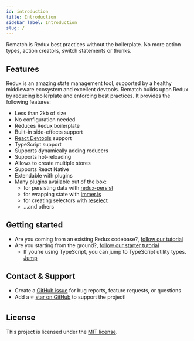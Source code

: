 ```yaml
---
id: introduction
title: Introduction
sidebar_label: Introduction
slug: /
---
```


Rematch is Redux best practices without the boilerplate. No more action types, action creators, switch statements or thunks.

## Features

Redux is an amazing state management tool, supported by a healthy middleware ecosystem and excellent devtools.
Rematch builds upon Redux by reducing boilerplate and enforcing best practices. It provides the following features:

- Less than 2kb of size
- No configuration needed
- Reduces Redux boilerplate
- Built-in side-effects support
- [React Devtools](https://github.com/facebook/react/tree/master/packages/react-devtools) support
- TypeScript support
- Supports dynamically adding reducers
- Supports hot-reloading
- Allows to create multiple stores
- Supports React Native
- Extendable with plugins
- Many plugins available out of the box:
  - for persisting data with [redux-persist](https://github.com/rt2zz/redux-persist)
  - for wrapping state with [immer.js](https://github.com/immerjs/immer)
  - for creating selectors with [reselect](https://github.com/reduxjs/reselect)
  - ...and others

## Getting started

- Are you coming from an existing Redux codebase?, [follow our tutorial](/docs/migrating-from-redux-to-rematch)
- Are you starting from the ground?, [follow our starter tutorial](/docs/getting-started/installation)
  - If you're using TypeScript, you can jump to TypeScript utility types. [Jump](/docs/getting-started/typescript)

## Contact & Support

- Create a [GitHub issue](https://github.com/rematch/rematch/issues) for bug reports, feature requests, or questions
- Add a ⭐️ [star on GitHub](https://github.com/rematch/rematch) to support the project!

## License

This project is licensed under the [MIT license](https://github.com/rematch/rematch/blob/main/LICENSE).
